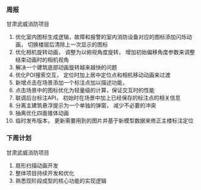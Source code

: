 ### 周报

甘肃武威消防项目

1. 优化室内图标生成逻辑，故障和报警的室内消防设备对应的图标添加闪烁动画， 切换楼层后清除上一次显示的图标
2. 优化相机旋转动画， 调整为以俯视角度旋转， 增加初始偏移角度参数来调整结束动画时的相机视角
3. 解决一个建筑底部动画旋转越来越快的问题
4. 优化POI搜索交互， 定位时加上居中定位点和相机移动动画来过渡
5. 新增点击在场景添加一个标注点加以描述功能，
6. 点击场景中的图标优化为轻量级的计算，保证交互时的性能
7. 联调后台标注API， 初始时在场景中加上已经保存的标注点的相关信息
8. 分离主建筑悬浮提示为一个单独的弹窗， 减少不必要的冲突
9. 抽离优化四面锥体动画
10. 临时发布版本， 更新需要用到的图片并基于新模型数据来修正主楼标注定位



### 下周计划

甘肃武威消防项目

1. 扇形扫描动画开发
2. 整体项目持续开发和优化
3. 熟悉现阶段成型的核心功能的实现逻辑